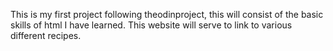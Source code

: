 This is my first project following theodinproject, this will consist of the basic skills of html I have learned. This website will serve to link to various different recipes.
